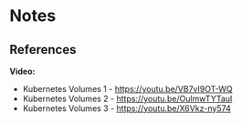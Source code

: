
# Notes

## References

**Video:**

- Kubernetes Volumes 1 - https://youtu.be/VB7vI9OT-WQ
- Kubernetes Volumes 2 - https://youtu.be/OulmwTYTauI
- Kubernetes Volumes 3 - https://youtu.be/X6Vkz-ny574
